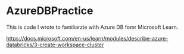 # AzureDBPractice

This is code I wrote to familiarzie with Azure DB fomr Microsoft Learn. 

https://docs.microsoft.com/en-us/learn/modules/describe-azure-databricks/3-create-workspace-cluster
